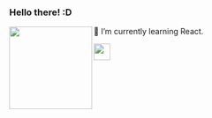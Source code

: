 ### Hello there! :D

<div>
<img align=left src="https://user-images.githubusercontent.com/86322489/159967358-8e245b48-ee91-4130-afbf-6ba545924985.gif" width="150" height="150" />
  <p👩‍💻 I'm a front-end Developer working in Brazil.</p>
  <p>📖 I’m currently learning React.</p>
</div>

<div>
  <img src="https://cdn.jsdelivr.net/gh/devicons/devicon/icons/html5/html5-original.svg" width="30" height="30" list-style=none/>
</div>
    






